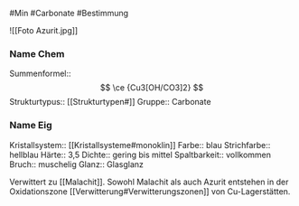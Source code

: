 #Min #Carbonate #Bestimmung 

![[Foto Azurit.jpg]]

### Name Chem

Summenformel:: $$ \ce {Cu3[OH/CO3]2} $$
Strukturtypus:: [[Strukturtypen#]]
Gruppe:: Carbonate

### Name Eig

Kristallsystem:: [[Kristallsysteme#monoklin]]
Farbe:: blau
Strichfarbe:: hellblau
Härte:: 3,5
Dichte:: gering bis mittel
Spaltbarkeit:: vollkommen
Bruch:: muschelig
Glanz:: Glasglanz

Verwittert zu [[Malachit]]. Sowohl Malachit als auch Azurit entstehen in der Oxidationszone [[Verwitterung#Verwitterungszonen]] von Cu-Lagerstätten.


